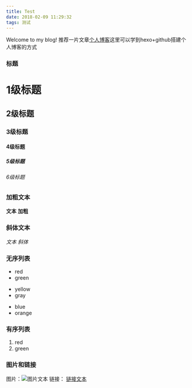 ```yaml
---
title: Test
date: 2018-02-09 11:29:32
tags: 测试
---
```

Welcome to my blog!
推荐一片文章[个人博客](http://wycheng.me/2017/05/18/Hexo-Github%E6%90%AD%E5%BB%BA%E4%B8%AA%E4%BA%BA%E5%8D%9A%E5%AE%A2%EF%BC%88%E5%B0%8F%E7%99%BD%E7%AF%87%EF%BC%89/)这里可以学到hexo+github搭建个人博客的方式

### 标题
# 1级标题
## 2级标题
### 3级标题
#### 4级标题
##### 5级标题
###### 6级标题

### 加粗文本
**文本**
__加粗__

### 斜体文本
*文本*
_斜体_

### 无序列表
* red
* green

+ yellow
+ gray

- blue
- orange

### 有序列表
1. red
2. green

### 图片和链接
<!-- 图片：![图片文本 可不写](http://b.cqyouloft.com/labaFestival2017/img/share.png) -->
图片：![图片文本](图片url)
链接： [链接文本](链接url)